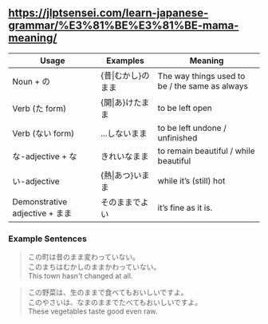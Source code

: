 https://jlptsensei.com/learn-japanese-grammar/%E3%81%BE%E3%81%BE-mama-meaning/
---

| Usage | Examples | Meaning |
| ---- | ---- | ---- |
| Noun + の | {昔\|むかし}のまま | The way things used to be / the same as always |
| Verb (た form) | {開\|あ}けたまま | to be left open |
| Verb (ない form) | ...しないまま | to be left undone / unfinished |
| な-adjective + な | きれいなまま | to remain beautiful / while beautiful |
| い-adjective | {熱\|あつ}いまま | while it’s (still) hot |
| Demonstrative adjective + まま | そのままでよい | it’s fine as it is. |


### Example Sentences

> この町は昔のまま変わっていない。\
> このまちはむかしのままかわっていない。\
> This town hasn't changed at all.

> この野菜は、生のままで食べてもおいしいですよ。\
> このやさいは、なまのままでたべてもおいしいですよ。\
> These vegetables taste good even raw.